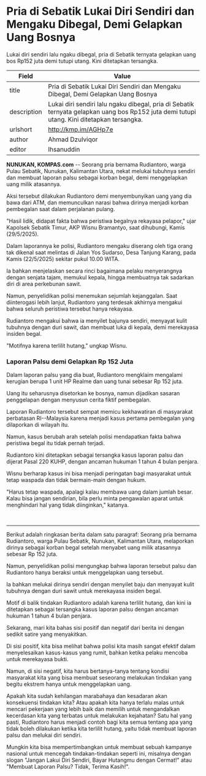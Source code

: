 # Pria di Sebatik Lukai Diri Sendiri dan Mengaku Dibegal, Demi Gelapkan Uang Bosnya

Lukai diri sendiri lalu ngaku dibegal, pria di Sebatik ternyata gelapkan uang bos Rp152 juta demi tutupi utang. Kini ditetapkan tersangka.

| Field       | Value                                                       |
|-------------|-------------------------------------------------------------|
| title       | Pria di Sebatik Lukai Diri Sendiri dan Mengaku Dibegal, Demi Gelapkan Uang Bosnya |
| description | Lukai diri sendiri lalu ngaku dibegal, pria di Sebatik ternyata gelapkan uang bos Rp152 juta demi tutupi utang. Kini ditetapkan tersangka. |
| urlshort    | http://kmp.im/AGHp7e |
| author      | Ahmad Dzulviqor |
| editor      | Ihsanuddin |

**NUNUKAN, KOMPAS.com** -- Seorang pria bernama Rudiantoro, warga Pulau Sebatik, Nunukan, Kalimantan Utara, nekat melukai tubuhnya sendiri dan membuat laporan palsu sebagai korban begal, demi menggelapkan uang milik atasannya.

Aksi tersebut dilakukan Rudiantoro demi menyembunyikan uang yang dia bawa dari ATM, dan memunculkan narasi bahwa dirinya menjadi korban pembegalan saat dalam perjalanan pulang.

"Hasil lidik, didapat fakta bahwa peristiwa begalnya rekayasa pelapor," ujar Kapolsek Sebatik Timur, AKP Wisnu Bramantyo, saat dihubungi, Kamis (29/5/2025).

Dalam laporannya ke polisi, Rudiantoro mengaku diserang oleh tiga orang tak dikenal saat melintas di Jalan Yos Sudarso, Desa Tanjung Karang, pada Kamis (22/5/2025) sekitar pukul 10.00 WITA.

Ia bahkan menjelaskan secara rinci bagaimana pelaku menyerangnya dengan senjata tajam, memukul kepala, hingga membuatnya tak sadarkan diri di area perkebunan sawit.

Namun, penyelidikan polisi menemukan sejumlah kejanggalan. Saat diinterogasi lebih lanjut, Rudiantoro yang terdesak akhirnya mengakui bahwa seluruh peristiwa tersebut hanya rekayasa.

Rudiantoro mengakui bahwa ia menyilet bajunya sendiri, menyayat kulit tubuhnya dengan duri sawit, dan membuat luka di kepala, demi merekayasa insiden begal.

"Motifnya karena terlilit hutang," ungkap Wisnu.

### Laporan Palsu demi Gelapkan Rp 152 Juta

Dalam laporan palsu yang dia buat, Rudiantoro mengklaim mengalami kerugian berupa 1 unit HP Realme dan uang tunai sebesar Rp 152 juta.

Uang itu seharusnya disetorkan ke bosnya, namun dijadikan sasaran penggelapan dengan menyusun cerita fiktif pembegalan.

Laporan Rudiantoro tersebut sempat memicu kekhawatiran di masyarakat perbatasan RI--Malaysia karena menjadi kasus pertama pembegalan yang dilaporkan di wilayah itu.

Namun, kasus berubah arah setelah polisi mendapatkan fakta bahwa peristiwa begal itu tidak pernah terjadi.

Rudiantoro kini ditetapkan sebagai tersangka kasus laporan palsu dan dijerat Pasal 220 KUHP, dengan ancaman hukuman 1 tahun 4 bulan penjara.

Wisnu berharap kasus ini bisa menjadi peringatan bagi masyarakat untuk tetap waspada dan tidak bermain-main dengan hukum.

"Harus tetap waspada, apalagi kalau membawa uang dalam jumlah besar. Kalau bisa jangan sendirian, bila perlu minta pengawalan aparat untuk menghindari hal yang tidak diinginkan," katanya.

 

---
Berikut adalah ringkasan berita dalam satu paragraf: Seorang pria bernama Rudiantoro, warga Pulau Sebatik, Nunukan, Kalimantan Utara, melaporkan dirinya sebagai korban begal setelah menyabet uang milik atasannya sebesar Rp 152 juta.

 Namun, penyelidikan polisi mengungkap bahwa laporan tersebut palsu dan Rudiantoro hanya beraksi untuk menggelapkan uang tersebut.

 Ia bahkan melukai dirinya sendiri dengan menyilet baju dan menyayat kulit tubuhnya dengan duri sawit untuk merekayasa insiden begal.

 Motif di balik tindakan Rudiantoro adalah karena terlilit hutang, dan kini ia ditetapkan sebagai tersangka kasus laporan palsu dengan ancaman hukuman 1 tahun 4 bulan penjara.



Sekarang, mari kita bahas sisi positif dan negatif dari berita ini dengan sedikit satire yang menyakitkan.

 Di sisi positif, kita bisa melihat bahwa polisi kita masih sangat efektif dalam menyelesaikan kasus-kasus yang rumit, bahkan ketika pelaku mencoba untuk merekayasa bukti.

 Namun, di sisi negatif, kita harus bertanya-tanya tentang kondisi masyarakat kita yang bisa membuat seseorang melakukan tindakan yang begitu ekstrem hanya untuk menggelapkan uang.

 Apakah kita sudah kehilangan marabahaya dan kesadaran akan konsekuensi tindakan kita? Atau apakah kita hanya terlalu malas untuk mencari pekerjaan yang lebih baik dan memilih untuk mengandalkan kecerdasan kita yang terbatas untuk melakukan kejahatan? Satu hal yang pasti, Rudiantoro harus menjadi contoh bagi kita semua tentang apa yang tidak boleh dilakukan ketika kita terlilit hutang, yaitu tidak membuat laporan palsu dan melukai diri sendiri.

 Mungkin kita bisa mempertimbangkan untuk membuat sebuah kampanye nasional untuk mencegah tindakan-tindakan seperti ini, misalnya dengan slogan "Jangan Lakui Diri Sendiri, Bayar Hutangmu dengan Cermat!" atau "Membuat Laporan Palsu? Tidak, Terima Kasih!".

